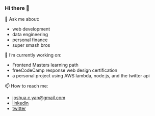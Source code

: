 ### Hi there 👋

<!--
**joshyap/joshyap** is a ✨ _special_ ✨ repository because its `README.md` (this file) appears on your GitHub profile.

Here are some ideas to get you started:

- 🔭 I’m currently working on ...
- 🌱 I’m currently learning ...
- 👯 I’m looking to collaborate on ...
- 🤔 I’m looking for help with ...
- 💬 Ask me about ...
- 📫 How to reach me: ...
- 😄 Pronouns: ...
- ⚡ Fun fact: ...
-->

💬 Ask me about:
- web development
- data engineering
- personal finance
- super smash bros

🔭 I’m currently working on:
- Frontend Masters learning path
- freeCodeCamp response web design certification
- a personal project using AWS lambda, node.js, and the twitter api

📫 How to reach me:
- joshua.c.yap@gmail.com
- [linkedin](https://www.linkedin.com/in/joshuacyap/)
- [twitter](https://twitter.com/J0SHYAP)
